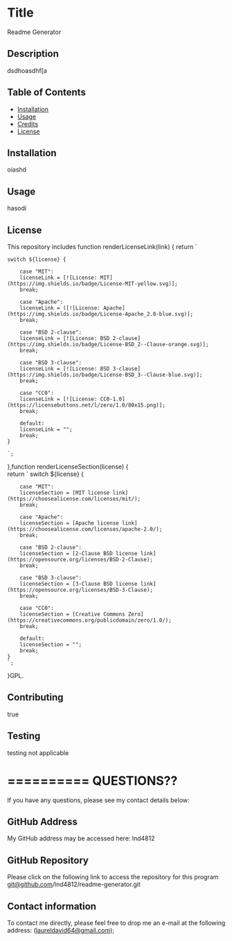 
# Title
Readme Generator
  
## Description
    
dsdhoasdhf[a

## Table of Contents
    
* [Installation](#installation)
* [Usage](#usage)
* [Credits](#credits)
* [License](#license)
    
## Installation
    
oiashd
    
##  Usage
   
hasodi
    
## License
    
This repository includes function renderLicenseLink(link) {
    return ` 
    
    switch ${license} {

        case "MIT":
        licenseLink = [![License: MIT](https://img.shields.io/badge/License-MIT-yellow.svg)];
        break;

        case "Apache":
        licenseLink = ([![License: Apache](https://img.shields.io/badge/License-Apache_2.0-blue.svg)];
        break;

        case "BSD 2-clause":
        licenseLink = [![License: BSD 2-clause](https://img.shields.io/badge/License-BSD_2--Clause-orange.svg)];
        break;

        case "BSD 3-clause":
        licenseLink = [![License: BSD 3-clause](https://img.shields.io/badge/License-BSD_3--Clause-blue.svg)];
        break;

        case "CC0":
        licenseLink = [![License: CC0-1.0](https://licensebuttons.net/l/zero/1.0/80x15.png)];
        break;

        default:
        licenseLink = "";
        break;
    }
    
    `;
},function renderLicenseSection(license) {    
    return ` 
    switch ${license} {

        case "MIT":
        licenseSection = [MIT license link](https://choosealicense.com/licenses/mit/);
        break;

        case "Apache":
        licenseSection = [Apache license link](https://choosealicense.com/licenses/apache-2.0/);
        break;

        case "BSD 2-clause":
        licenseSection = [2-Clause BSD license link](https://opensource.org/licenses/BSD-2-Clause);
        break;

        case "BSD 3-clause":
        licenseSection = [3-Clause BSD license link](https://opensource.org/licenses/BSD-3-Clause);
        break;

        case "CC0":
        licenseSection = [Creative Commons Zero](https://creativecommons.org/publicdomain/zero/1.0/);
        break;

        default:
        licenseSection = "";
        break;
    }
    `;
}GPL.

## Contributing
   
true
    
## Testing
   
testing not applicable

==========
QUESTIONS??
===========

If you have any questions, please see my contact details below:
        
## GitHub Address
    
My GitHub address may be accessed here: lnd4812
        
## GitHub Repository
    
Please click on the following link to access the repository for this program git@github.com/lnd4812/readme-generator.git
        
## Contact information
        
To contact me directly, please feel free to drop me an e-mail at the following address: (<a hef="mailto:laureldavid64@gmail.com">laureldavid64@gmail.com</a>);
